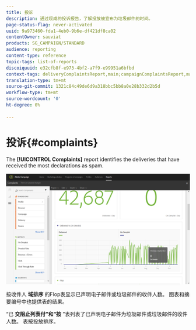 ```yaml
---
title: 投诉
description: 通过现成的投诉报告，了解投放被宣布为垃圾邮件的时间。
page-status-flag: never-activated
uuid: 9a973460-fda1-4eb0-9b6e-df421df8ca02
contentOwner: sauviat
products: SG_CAMPAIGN/STANDARD
audience: reporting
content-type: reference
topic-tags: list-of-reports
discoiquuid: e32cfb8f-e973-4bf2-a7f9-e99951a6bfbd
context-tags: deliveryComplaintsReport,main;campaignComplaintsReport,main;programComplaintsReport,main
translation-type: tm+mt
source-git-commit: 1321c84c49de6d9a318bbc5bb8a0e28b332d2b5d
workflow-type: tm+mt
source-wordcount: '0'
ht-degree: 0%

---
```



# 投诉{#complaints}

The **[!UICONTROL Complaints]** report identifies the deliveries that have received the most declarations as spam.

![](assets/delivery_reports_complaints.png)

按收件人 **域排序** 的Flop表显示已声明电子邮件或垃圾邮件的收件人数。 图表和摘要编号中也提供表的结果。

“已 **交阻止列表付”和“按** ”表列表了已声明电子邮件为垃圾邮件或垃圾邮件的收件人数。 表按投放排序。
